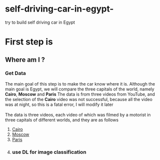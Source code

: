 # self-driving-car-in-egypt-
try to build self driving car in Egypt 
# First step is 
## Where am I ?
### Get Data
The main goal of this step is to make the car know where it is. Although the main goal is Egypt, we will compare the three capitals of the world, namely **Cairo**, **Moscow** and **Paris**
The data is from three videos from YouTube, and the selection of the **Cairo** video was not successful, because all the video was at night, so this is a fatal error, I will modify it later
</br></br>
The data is three videos, each video of which was filmed by a motorist in three capitals of different worlds, and they are as follows
1. [Cairo](https://youtu.be/86pZTI5gJQM) 
2. [Moscow](https://youtu.be/YORkrd05BtA)
3. [Paris](https://youtu.be/FBjjYw-xcdg?t=2)
4. ### use DL for image classification 
